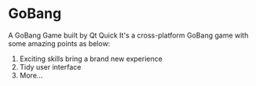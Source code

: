 # GoBang
A GoBang Game built by Qt Quick
It's a cross-platform GoBang game with some amazing points as below:
1. Exciting skills bring a brand new experience
2. Tidy user interface
3. More...
